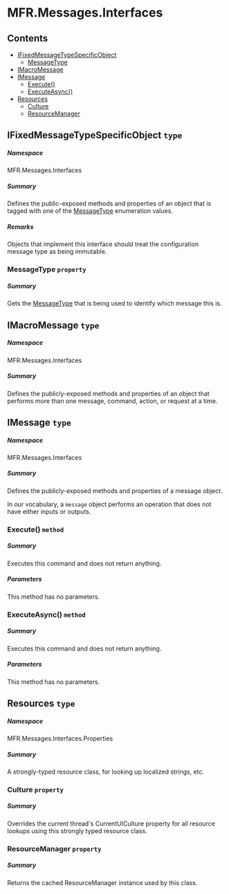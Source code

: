 <a name='assembly'></a>
# MFR.Messages.Interfaces

## Contents

- [IFixedMessageTypeSpecificObject](#T-MFR-Objects-Messages-Interfaces-IFixedMessageTypeSpecificObject 'MFR.Messages.Interfaces.IFixedMessageTypeSpecificObject')
  - [MessageType](#P-MFR-Objects-Messages-Interfaces-IFixedMessageTypeSpecificObject-MessageType 'MFR.Messages.Interfaces.IFixedMessageTypeSpecificObject.MessageType')
- [IMacroMessage](#T-MFR-Objects-Messages-Interfaces-IMacroMessage 'MFR.Messages.Interfaces.IMacroMessage')
- [IMessage](#T-MFR-Objects-Messages-Interfaces-IMessage 'MFR.Messages.Interfaces.IMessage')
  - [Execute()](#M-MFR-Objects-Messages-Interfaces-IMessage-Execute 'MFR.Messages.Interfaces.IMessage.Execute')
  - [ExecuteAsync()](#M-MFR-Objects-Messages-Interfaces-IMessage-ExecuteAsync 'MFR.Messages.Interfaces.IMessage.ExecuteAsync')
- [Resources](#T-MFR-Objects-Messages-Interfaces-Properties-Resources 'MFR.Messages.Interfaces.Properties.Resources')
  - [Culture](#P-MFR-Objects-Messages-Interfaces-Properties-Resources-Culture 'MFR.Messages.Interfaces.Properties.Resources.Culture')
  - [ResourceManager](#P-MFR-Objects-Messages-Interfaces-Properties-Resources-ResourceManager 'MFR.Messages.Interfaces.Properties.Resources.ResourceManager')

<a name='T-MFR-Objects-Messages-Interfaces-IFixedMessageTypeSpecificObject'></a>
## IFixedMessageTypeSpecificObject `type`

##### Namespace

MFR.Messages.Interfaces

##### Summary

Defines the public-exposed methods and properties of an object that is
tagged with one of the [MessageType](#T-MFR-Objects-MessageType 'MFR.MessageType') enumeration values.

##### Remarks

Objects that implement this interface should treat the configuration
message type as being immutable.

<a name='P-MFR-Objects-Messages-Interfaces-IFixedMessageTypeSpecificObject-MessageType'></a>
### MessageType `property`

##### Summary

Gets the [MessageType](#T-MFR-Objects-MessageType 'MFR.MessageType') that is
being used to identify which message this is.

<a name='T-MFR-Objects-Messages-Interfaces-IMacroMessage'></a>
## IMacroMessage `type`

##### Namespace

MFR.Messages.Interfaces

##### Summary

Defines the publicly-exposed methods and properties of an object that
performs more than one message, command, action, or request at a time.

<a name='T-MFR-Objects-Messages-Interfaces-IMessage'></a>
## IMessage `type`

##### Namespace

MFR.Messages.Interfaces

##### Summary

Defines the publicly-exposed methods and properties of a message object.



In our vocabulary, a `message` object performs an operation that
does not have either inputs or outputs.

<a name='M-MFR-Objects-Messages-Interfaces-IMessage-Execute'></a>
### Execute() `method`

##### Summary

Executes this command and does not return anything.

##### Parameters

This method has no parameters.

<a name='M-MFR-Objects-Messages-Interfaces-IMessage-ExecuteAsync'></a>
### ExecuteAsync() `method`

##### Summary

Executes this command and does not return anything.

##### Parameters

This method has no parameters.

<a name='T-MFR-Objects-Messages-Interfaces-Properties-Resources'></a>
## Resources `type`

##### Namespace

MFR.Messages.Interfaces.Properties

##### Summary

A strongly-typed resource class, for looking up localized strings, etc.

<a name='P-MFR-Objects-Messages-Interfaces-Properties-Resources-Culture'></a>
### Culture `property`

##### Summary

Overrides the current thread's CurrentUICulture property for all
  resource lookups using this strongly typed resource class.

<a name='P-MFR-Objects-Messages-Interfaces-Properties-Resources-ResourceManager'></a>
### ResourceManager `property`

##### Summary

Returns the cached ResourceManager instance used by this class.
